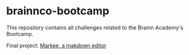 # brainnco-bootcamp

This repository contains all challenges related to the Brainn Academy's Bootcamp.

Final project: [Markee, a makdown editor](https://markee-editor.netlify.app/file/default.md)
